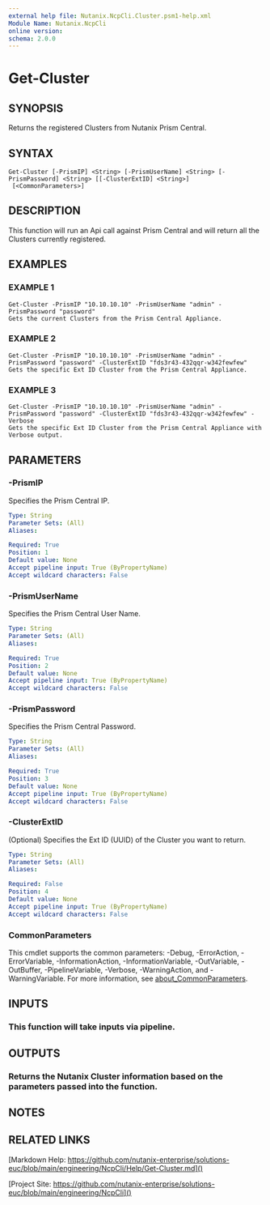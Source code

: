 ```yaml
---
external help file: Nutanix.NcpCli.Cluster.psm1-help.xml
Module Name: Nutanix.NcpCli
online version:
schema: 2.0.0
---
```


# Get-Cluster

## SYNOPSIS
Returns the registered Clusters from Nutanix Prism Central.

## SYNTAX

```
Get-Cluster [-PrismIP] <String> [-PrismUserName] <String> [-PrismPassword] <String> [[-ClusterExtID] <String>]
 [<CommonParameters>]
```

## DESCRIPTION
This function will run an Api call against Prism Central and will return all the Clusters currently registered.

## EXAMPLES

### EXAMPLE 1
```
Get-Cluster -PrismIP "10.10.10.10" -PrismUserName "admin" -PrismPassword "password"
Gets the current Clusters from the Prism Central Appliance.
```

### EXAMPLE 2
```
Get-Cluster -PrismIP "10.10.10.10" -PrismUserName "admin" -PrismPassword "password" -ClusterExtID "fds3r43-432qqr-w342fewfew"
Gets the specific Ext ID Cluster from the Prism Central Appliance.
```

### EXAMPLE 3
```
Get-Cluster -PrismIP "10.10.10.10" -PrismUserName "admin" -PrismPassword "password" -ClusterExtID "fds3r43-432qqr-w342fewfew" -Verbose
Gets the specific Ext ID Cluster from the Prism Central Appliance with Verbose output.
```

## PARAMETERS

### -PrismIP
Specifies the Prism Central IP.

```yaml
Type: String
Parameter Sets: (All)
Aliases:

Required: True
Position: 1
Default value: None
Accept pipeline input: True (ByPropertyName)
Accept wildcard characters: False
```

### -PrismUserName
Specifies the Prism Central User Name.

```yaml
Type: String
Parameter Sets: (All)
Aliases:

Required: True
Position: 2
Default value: None
Accept pipeline input: True (ByPropertyName)
Accept wildcard characters: False
```

### -PrismPassword
Specifies the Prism Central Password.

```yaml
Type: String
Parameter Sets: (All)
Aliases:

Required: True
Position: 3
Default value: None
Accept pipeline input: True (ByPropertyName)
Accept wildcard characters: False
```

### -ClusterExtID
(Optional) Specifies the Ext ID (UUID) of the Cluster you want to return.

```yaml
Type: String
Parameter Sets: (All)
Aliases:

Required: False
Position: 4
Default value: None
Accept pipeline input: True (ByPropertyName)
Accept wildcard characters: False
```

### CommonParameters
This cmdlet supports the common parameters: -Debug, -ErrorAction, -ErrorVariable, -InformationAction, -InformationVariable, -OutVariable, -OutBuffer, -PipelineVariable, -Verbose, -WarningAction, and -WarningVariable. For more information, see [about_CommonParameters](http://go.microsoft.com/fwlink/?LinkID=113216).

## INPUTS

### This function will take inputs via pipeline.
## OUTPUTS

### Returns the Nutanix Cluster information based on the parameters passed into the function.
## NOTES

## RELATED LINKS

[Markdown Help: https://github.com/nutanix-enterprise/solutions-euc/blob/main/engineering/NcpCli/Help/Get-Cluster.md]()

[Project Site: https://github.com/nutanix-enterprise/solutions-euc/blob/main/engineering/NcpCli]()

